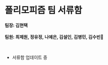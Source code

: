 # 폴리모피즘 팀 서류함

__팀장: 김현택__   
</br>
 __팀원: 최제원, 정유정, 나예은, 김설인, 김병민, 김수빈__:tulip:

 </br>

- 서류함 업데이트 중 
